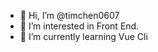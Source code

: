 - 👋 Hi, I’m @timchen0607
- 👀 I’m interested in Front End.
- 🌱 I’m currently learning Vue Cli

<!---
timchen0607/timchen0607 is a ✨ special ✨ repository because its `README.md` (this file) appears on your GitHub profile.
You can click the Preview link to take a look at your changes.
--->
